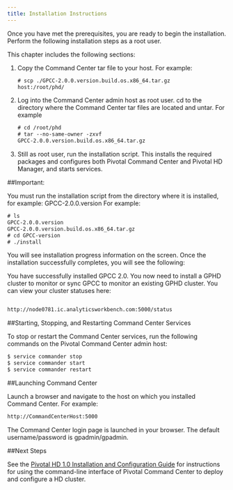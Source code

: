 ```yaml
---
title: Installation Instructions
---
```


  Once you have met the prerequisites, you are ready to begin the installation. Perform
the following installation steps as a root user.

This chapter includes the following sections:

1.	Copy the Command Center tar file to your host. For example:

	```xml
	# scp ./GPCC-2.0.0.version.build.os.x86_64.tar.gz
	host:/root/phd/
	```
2.	Log into the Command Center admin host as root user. cd to the directory where
	the Command Center tar files are located and untar. For example

	```xml
	# cd /root/phd
	# tar --no-same-owner -zxvf
	GPCC-2.0.0.version.build.os.x86_64.tar.gz
	```
3.	Still as root user, run the installation script. This installs the required packages and
	configures both Pivotal Command Center and Pivotal HD Manager, and starts services.

##Important: 

You must run the installation script from the directory where it is
installed, for example: GPCC-2.0.0.version
For example:

```xml
# ls
GPCC-2.0.0.version
GPCC-2.0.0.version.build.os.x86_64.tar.gz
# cd GPCC-version
# ./install
```
You will see installation progress information on the screen. Once the installation
successfully completes, you will see the following:

You have successfully installed GPCC 2.0.
You now need to install a GPHD cluster to monitor or sync
GPCC to monitor an existing GPHD cluster. You can view your
cluster statuses here:

```xml

http://node0781.ic.analyticsworkbench.com:5000/status
```

##Starting, Stopping, and Restarting Command Center Services


 To stop or restart the Command Center services, run the following commands on the
Pivotal Command Center admin host:

```xml
$ service commander stop
$ service commander start
$ service commander restart
```

##Launching Command Center


Launch a browser and navigate to the host on which you installed Command Center.
For example:

```xml
http://CommandCenterHost:5000

```

The Command Center login page is launched in your browser. The default
username/password is gpadmin/gpadmin.

##Next Steps

See the [Pivotal HD 1.0 Installation and Configuration Guide](../pivotal-hd.html) for instructions for using
the command-line interface of Pivotal Command Center to deploy and configure a HD
cluster.


